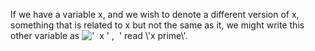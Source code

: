 If we have a variable x, and we wish to denote a different version of x,
something that is related to x but not the same as it, we might write
this other variable as
!['  x ' ,  '](../dictionary/equation_images/3548.1..png) read \\'x
prime\\'.
